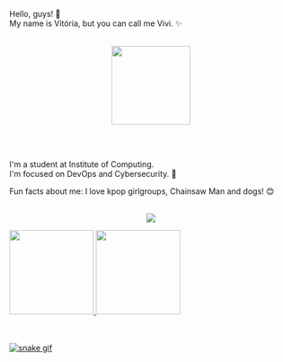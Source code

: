 Hello, guys! 👋 <br/>
My name is Vitória, but you can call me Vivi. ✨ <br/> <br/>
<p align="center"> 
<img src="https://media.tenor.com/jLQH5AO5lWsAAAAC/loona-chuu.gif" width="140" height="140">
</p>
<br/><br/>

I'm a student at Institute of Computing. <br/>
I'm focused on DevOps and Cybersecurity. 💖<br/>

Fun facts about me: I love kpop girlgroups, Chainsaw Man and dogs! 😊<br/><br/>


<p align="center">
  <a href="https://skillicons.dev">
    <img src="https://skillicons.dev/icons?i=linux,mysql,github,kubernetes,docker,py,java,aws" />
  </a>

<div><a href="https://github.com/viwoh"> <img height="150em" src="https://github-readme-stats.vercel.app/api/top-langs/?username=viwoh&layout=compact&langs_count=7&theme=dracula"/> <img height="150em" src="https://github-readme-stats.vercel.app/api?username=viwoh&show_icons=true&theme=dracula&include_all_commits=true&count_private=true"/> </div>
<br/> <br/>

![snake gif](https://github.com/viwoh/viwoh/blob/output/github-contribution-grid-snake.gif)
